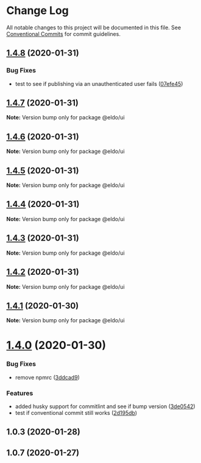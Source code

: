 # Change Log

All notable changes to this project will be documented in this file.
See [Conventional Commits](https://conventionalcommits.org) for commit guidelines.

## [1.4.8](https://github.com/Lilmortal/eldo/compare/@eldo/ui@1.4.7...@eldo/ui@1.4.8) (2020-01-31)


### Bug Fixes

* test to see if publishing via an unauthenticated user fails ([07efe45](https://github.com/Lilmortal/eldo/commit/07efe45472045a40e4639c49d92d9bb55367ad2a))





## [1.4.7](https://github.com/Lilmortal/eldo/compare/@eldo/ui@1.4.6...@eldo/ui@1.4.7) (2020-01-31)

**Note:** Version bump only for package @eldo/ui





## [1.4.6](https://github.com/Lilmortal/eldo/compare/@eldo/ui@1.4.5...@eldo/ui@1.4.6) (2020-01-31)

**Note:** Version bump only for package @eldo/ui





## [1.4.5](https://github.com/Lilmortal/eldo/compare/@eldo/ui@1.4.4...@eldo/ui@1.4.5) (2020-01-31)

**Note:** Version bump only for package @eldo/ui





## [1.4.4](https://github.com/Lilmortal/eldo/compare/@eldo/ui@1.4.3...@eldo/ui@1.4.4) (2020-01-31)

**Note:** Version bump only for package @eldo/ui





## [1.4.3](https://github.com/Lilmortal/eldo/compare/@eldo/ui@1.4.2...@eldo/ui@1.4.3) (2020-01-31)

**Note:** Version bump only for package @eldo/ui





## [1.4.2](https://github.com/Lilmortal/eldo/compare/@eldo/ui@1.4.1...@eldo/ui@1.4.2) (2020-01-31)

**Note:** Version bump only for package @eldo/ui





## [1.4.1](https://github.com/Lilmortal/eldo/compare/@eldo/ui@1.4.0...@eldo/ui@1.4.1) (2020-01-30)

**Note:** Version bump only for package @eldo/ui





# [1.4.0](https://github.com/Lilmortal/eldo/compare/@eldo/ui@1.4.0...@eldo/ui@1.4.0) (2020-01-30)


### Bug Fixes

* remove npmrc ([3ddcad9](https://github.com/Lilmortal/eldo/commit/3ddcad9f6bf8d0bd97e444b3321a8553e460cabc))


### Features

* added husky support for commitlint and see if bump version ([3de0542](https://github.com/Lilmortal/eldo/commit/3de05428ef54bee98c89f650abeacf1d21284a9a))
* test if conventional commit still works ([2d195db](https://github.com/Lilmortal/eldo/commit/2d195db1cabac9635e3634fd85d605fdd3bdd2e9))



## 1.0.3 (2020-01-28)



## 1.0.7 (2020-01-27)
